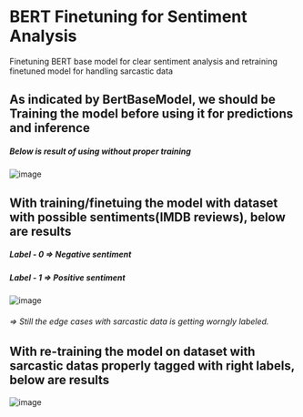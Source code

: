 # BERT Finetuning for Sentiment Analysis
Finetuning BERT base model for clear sentiment analysis and retraining finetuned model for handling sarcastic data

## As indicated by BertBaseModel, we should be Training the model before using it for predictions and inference
##### Below is result of using without proper training
![image](https://github.com/user-attachments/assets/1d590079-db63-4ab9-857f-74f7652776c8)

## With training/finetuing the model with dataset with possible sentiments(IMDB reviews), below are results
##### Label - 0 => Negative sentiment
##### Label - 1 => Positive sentiment
![image](https://github.com/user-attachments/assets/8846e242-3de6-4fa1-af30-b2ac3be00393)
###### => Still the edge cases with sarcastic data is getting worngly labeled.

## With re-training the model on dataset with sarcastic datas properly tagged with right labels, below are results
![image](https://github.com/user-attachments/assets/907703f9-e990-42b6-92b8-ac7e385a08bf)

